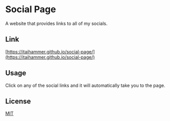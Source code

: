 # Social Page

A website that provides links to all of my socials.

## Link

[https://itaihammer.github.io/social-page/](https://itaihammer.github.io/social-page/)

## Usage

Click on any of the social links and it will automatically take you to the page.

## License

[MIT](https://choosealicense.com/licenses/mit/)
